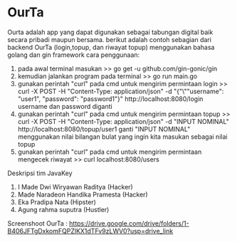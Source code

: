 # OurTa

Ourta adalah app yang dapat digunakan sebagai tabungan digital baik secara pribadi maupun bersama.
berikut adalah contoh sebagian dari backend OurTa (login,topup, dan riwayat topup) menggunakan bahasa golang dan gin framework
cara penggunaan:
1. pada awal terminal masukan >>
   go get -u github.com/gin-gonic/gin
2. kemudian jalankan program pada terminal >>
   go run main.go
3. gunakan perintah "curl" pada cmd untuk mengirim permintaan login >>
   curl -X POST -H "Content-Type: application/json" -d "{"\\""username\": \"user1\", \"password\": \"password1\"}" http://localhost:8080/login
   username dan password diganti
4. gunakan perintah "curl" pada cmd untuk mengirim permintaan topup >>
   curl -X POST -H "Content-Type: application/json" -d "INPUT NOMINAL" http://localhost:8080/topup/user1
   ganti "INPUT NOMINAL" menggunakan nilai bilangan bulat yang ingin kita masukan sebagai nilai topup
5. gunakan perintah "curl" pada cmd untuk mengirim permintaan mengecek riwayat >>
   curl localhost:8080/users

Deskripsi tim JavaKey
1. I Made Dwi Wiryawan Raditya      (Hacker)
2. Made Naradeon Handika Pramesta   (Hacker)
3. Eka Pradipa Nata                 (Hipster)
4. Agung rahma suputra              (Hustler)

Screenshoot OurTa : 
https://drive.google.com/drive/folders/1-B406JFTgDxkomFQPZlKX1dTFv9zLWV0?usp=drive_link



  
   
